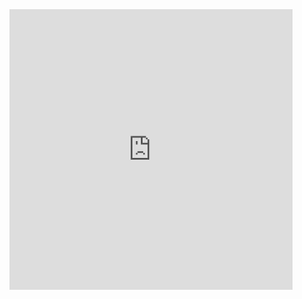 


<iframe frameborder="0" width="100%" height="500px" src="https://replit.com/@WelchsConcordCo/scramble?embed=true"></iframe>



